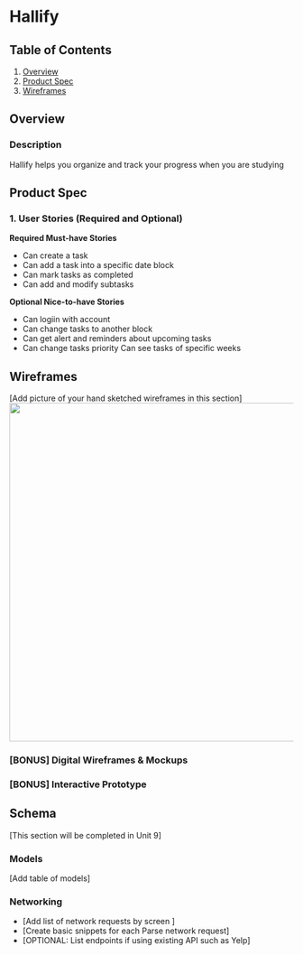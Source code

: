 # Hallify

## Table of Contents
1. [Overview](#Overview)
1. [Product Spec](#Product-Spec)
1. [Wireframes](#Wireframes)

## Overview
### Description
Hallify helps you organize and track your progress when you are studying

## Product Spec

### 1. User Stories (Required and Optional)

**Required Must-have Stories**

* Can create a task
* Can add a task into a specific date block
* Can mark tasks as completed
* Can add and modify subtasks

**Optional Nice-to-have Stories**

* Can logiin with account
* Can change tasks to another block
* Can get alert and reminders about upcoming tasks
* Can change tasks priority
Can see tasks of specific weeks

## Wireframes
[Add picture of your hand sketched wireframes in this section]
<img src="" width=600>

### [BONUS] Digital Wireframes & Mockups

### [BONUS] Interactive Prototype

## Schema 
[This section will be completed in Unit 9]
### Models
[Add table of models]
### Networking
- [Add list of network requests by screen ]
- [Create basic snippets for each Parse network request]
- [OPTIONAL: List endpoints if using existing API such as Yelp]

